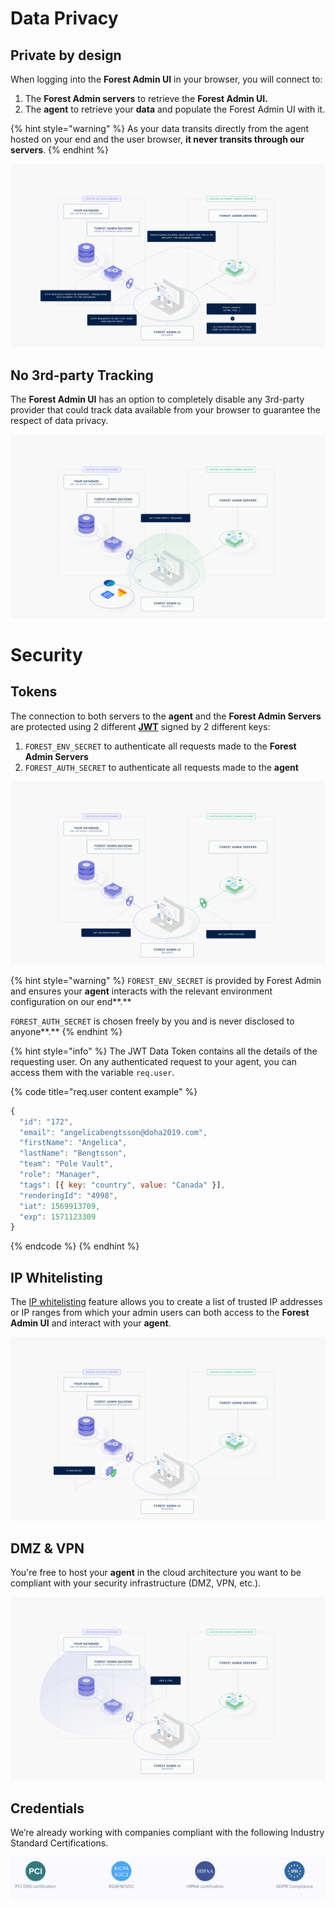 # Data Privacy

## Private by design

When logging into the **Forest Admin UI** in your browser, you will connect to:

1. The **Forest Admin servers** to retrieve the **Forest Admin UI.**
2. The **agent** to retrieve your **data** and populate the Forest Admin UI with it.

{% hint style="warning" %}
As your data transits directly from the agent hosted on your end and the user browser, **it never transits through our servers**.
{% endhint %}

![](../assets/security-privacy-architecture.png)

## **No 3rd-party Tracking**

The **Forest Admin UI** has an option to completely disable any 3rd-party provider that could track data available from your browser to guarantee the respect of data privacy.

![](../assets/security-privacy-no-3rd-party.png)

# Security

## Tokens

The connection to both servers to the **agent** and the **Forest Admin Servers** are protected using 2 different [**JWT**](https://jwt.io) signed by 2 different keys:

1. `FOREST_ENV_SECRET` to authenticate all requests made to the **Forest Admin Servers**
2. `FOREST_AUTH_SECRET` to authenticate all requests made to the **agent**

![](../assets/security-privacy-jwt.png)

{% hint style="warning" %}
`FOREST_ENV_SECRET` is provided by Forest Admin and ensures your **agent** interacts with the relevant environment configuration on our end**.**

`FOREST_AUTH_SECRET` is chosen freely by you and is never disclosed to anyone**.**
{% endhint %}

{% hint style="info" %}
The JWT Data Token contains all the details of the requesting user. On any authenticated request to your agent, you can access them with the variable `req.user`.

{% code title="req.user content example" %}

```javascript
{
  "id": "172",
  "email": "angelicabengtsson@doha2019.com",
  "firstName": "Angelica",
  "lastName": "Bengtsson",
  "team": "Pole Vault",
  "role": "Manager",
  "tags": [{ key: "country", value: "Canada" }],
  "renderingId": "4998",
  "iat": 1569913709,
  "exp": 1571123309
}
```

{% endcode %}
{% endhint %}

## IP Whitelisting

The [IP whitelisting](https://docs.forestadmin.com/user-guide/project-settings/other-project-settings/security-tab#ip-whitelisting) feature allows you to create a list of trusted IP addresses or IP ranges from which your admin users can both access to the **Forest Admin UI** and interact with your **agent**.

![](../assets/security-privacy-ip-whitelist.png)

## **DMZ & VPN**

You're free to host your **agent** in the cloud architecture you want to be compliant with your security infrastructure (DMZ, VPN, etc.).

![](../assets/security-privacy-dmz-vpn.png)

## Credentials

We’re already working with companies compliant with the following Industry Standard Certifications.

![](../assets/security-privacy-credentials.png)
